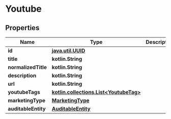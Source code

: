 
# Youtube

## Properties
Name | Type | Description | Notes
------------ | ------------- | ------------- | -------------
**id** | [**java.util.UUID**](java.util.UUID.md) |  |  [optional]
**title** | **kotlin.String** |  |  [optional]
**normalizedTitle** | **kotlin.String** |  |  [optional]
**description** | **kotlin.String** |  |  [optional]
**url** | **kotlin.String** |  |  [optional]
**youtubeTags** | [**kotlin.collections.List&lt;YoutubeTag&gt;**](YoutubeTag.md) |  |  [optional]
**marketingType** | [**MarketingType**](MarketingType.md) |  |  [optional]
**auditableEntity** | [**AuditableEntity**](AuditableEntity.md) |  |  [optional]



